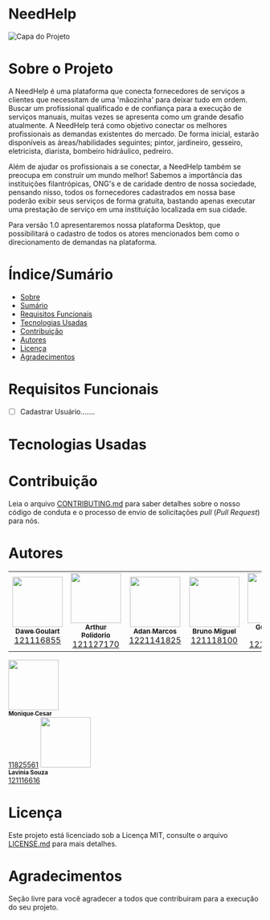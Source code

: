 # NeedHelp


![Capa do Projeto](https://i.ibb.co/ScQSTJP/NEEdHelp.png)

# Sobre o Projeto

A NeedHelp é uma plataforma que conecta fornecedores de serviços a clientes que necessitam de uma 'mãozinha' para deixar tudo em ordem. Buscar um profissional qualificado e de confiança para a execução de serviços manuais, muitas vezes se apresenta como um grande desafio atualmente. A NeedHelp terá como objetivo conectar os melhores profissionais as demandas existentes do mercado. De forma inicial,  estarão disponíveis as áreas/habilidades seguintes; pintor, jardineiro, gesseiro, eletricista, diarista, bombeiro hidráulico, pedreiro.

Além de ajudar os profissionais a se conectar, a NeedHelp também se preocupa em construir um mundo melhor! Sabemos a importância das instituições filantrópicas, ONG's e  de caridade dentro de nossa sociedade, pensando nisso, todos os fornecedores cadastrados em nossa base poderão exibir seus serviços de forma gratuita, bastando apenas executar uma prestação de serviço em uma instituição localizada em sua cidade.

Para versão 1.0 apresentaremos nossa plataforma Desktop, que possibilitará o cadastro de todos os atores mencionados bem como o direcionamento de demandas na plataforma.


# Índice/Sumário

* [Sobre](#sobre-o-projeto)
* [Sumário](#índice/sumário)
* [Requisitos Funcionais](#requisitos-funcionais)
* [Tecnologias Usadas](#tecnologias-usadas)
* [Contribuição](#contribuição)
* [Autores](#autores)
* [Licença](#licença)
* [Agradecimentos](#agradecimentos)


# Requisitos Funcionais 

- [ ] Cadastrar Usuário.......


# Tecnologias Usadas


# Contribuição

Leia o arquivo [CONTRIBUTING.md](CONTRIBUTING.md) para saber detalhes sobre o nosso código de conduta e o processo de envio de solicitações *pull* (*Pull Request*) para nós.

# Autores

<table>
  <tr>
     <td align="center"><a href="https://br.linkedin.com/in/dawe-goulart-77931865"><img src="https://avatars.githubusercontent.com/u/15280979?v=4" width="100px;" alt=""/><br /><sub><b>Dawe Goulart</b></sub></a><br /><a href="https://github.com/daueee" <a href="https://github.com/all-contributors/all-contributors/pulls?q=is%3Apr+reviewed-by%3Akentcdodds" title="Registro Academico">121116855</a>
    <td align="center"><a href="https://www.linkedin.com/in/arthur-polidorio-7021b0213/"><img src="https://avatars.githubusercontent.com/u/102633043?v=4" width="100px;" alt=""/><br /><sub><b>Arthur Polidorio</b></sub></a><br /><a href="https://github.com/ArthurPolidorio" <a href="https://github.com/all-contributors/all-contributors/pulls?q=is%3Apr+reviewed-by%3Akentcdodds" title="Registro Academico">121127170</a>
 <td align="center"><a href="https://www.linkedin.com/in/adan-santos-9896341b1/"><img src="https://avatars.githubusercontent.com/u/103464242?s=400&u=8080498a6c2eddf36c25fc1bb0700ab793674448&v=4" width="100px;" alt=""/><br /><sub><b>Adan Marcos</b></sub></a><br /><a href="https://github.com/adan-marcos" <a href="https://github.com/all-contributors/all-contributors/pulls?q=is%3Apr+reviewed-by%3Akentcdodds" title="Registro Academico">1221141825</a>
 <td align="center"><a href="https://www.linkedin.com/in/bruno-miguel-2390b2239/"><img src="https://avatars.githubusercontent.com/u/102559966?v=4" width="100px;" alt=""/><br /><sub><b>Bruno Miguel</b></sub></a><br /><a href="https://github.com/BrunoMiguel02" <a href="https://github.com/all-contributors/all-contributors/pulls?q=is%3Apr+reviewed-by%3Akentcdodds" title="Registro Academico">121118100</a>
 <td align="center"><a href="https://www.linkedin.com/in/guilherme-silva-630253218/"><img src="https://avatars.githubusercontent.com/u/102560078?s=400&u=a185d238ada44f196ee69fcb8ffd6044cef4c0b0&v=4" width="100px;" alt=""/><br /><sub><b>Guilherme Silva</b></sub></a><br /><a href="https://github.com/guiss02" <a href="https://github.com/all-contributors/all-contributors/pulls?q=is%3Apr+reviewed-by%3Akentcdodds" title="Registro Academico">121127700</a>
 <td align="center"><a href="https://www.linkedin.com/in/igor-couto-68b879140/"><img src="https://avatars.githubusercontent.com/u/104601973" width="100px;" alt=""/><br /><sub><b>Igor Couto Silva </b></sub></a><br /><a href="https://github.com/Igorc96" <a href="https://github.com/all-contributors/all-contributors/pulls?q=is%3Apr+reviewed-by%3Akentcdodds" title="Registro Academico">11623381</a></td> </table>
<td align="center"><a href="https://www.linkedin.com/in/monique-aguiar-22bbaa1a3"><img src="https://avatars.githubusercontent.com/u/45017330?v=4" width="100px;" alt=""/><br /><sub><b>Monique Cesar</b></sub></a><br /><a href="https://github.com/Monique120" <a href="https://github.com/all-contributors/all-contributors/pulls?q=is%3Apr+reviewed-by%3Akentcdodds" title="Registro Academico">11825561</a>
<td align="center"><a href="https://br.linkedin.com/in/lavinia-souza-620327198"><img src="https://avatars.githubusercontent.com/u/100214643?v=4" width="100px;" alt=""/><br /><sub><b>Lavinia Souza</b></sub></a><br /><a href="https://github.com/Lvnluiza" <a href="https://github.com/all-contributors/all-contributors/pulls?q=is%3Apr+reviewed-by%3Akentcdodds" title="Registro Academico">121116616</a></td> </table>

# Licença

Este projeto está licenciado sob a Licença MIT,  consulte o arquivo [LICENSE.md](LICENSE.md) para mais detalhes.

# Agradecimentos

Seção livre para você agradecer a todos que contribuiram para a execução do seu projeto.
